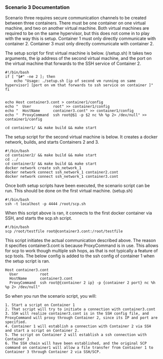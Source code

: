 ### Scenario 3 Documentation
Scenario three requires secure communication channels to be created between three containers. There must be one container on one virtual machine, and two on another virtual machine. Both virtual machines are required to be on the same hypervisor, but this does not come in to play with the way this is setup. Container 1 must only directly communicate with container 2. Container 3 must only directly communicate with container 2.

The setup script for  first virtual machine is below. (/setup.sh) It takes two arguments, the ip address of the second virtual machine, and the port on the virtual machine that forwards to the SSH service of Container 2.
```
#!/bin/bash
if [ "$#" -ne 2 ]; then
    echo "Usage: ./setup.sh [ip of second vm running on same hypervisor] [port on vm that forwards to ssh service on container ]"
fi


echo Host container3.cont > container1/config
echo "  User          root" >> container1/config
echo "  HostName      container3.cont" >> container1/config
echo "  ProxyCommand  ssh root@$1 -p $2 nc %h %p 2> /dev/null" >> container1/config

cd container1/ && make build && make start
```


The setup script for the second virtual machine is below. It creates a docker network, builds, and starts Containers 2 and 3.
```
#!/bin/bash
cd container2/ && make build && make start
cd ../
cd container3/ && make build && make start
docker network create ssh_network_1
docker network connect ssh_network_1 container2.cont
docker network connect ssh_network_1 container3.cont
```

Once both setup scripts have been executed, the scenario script can be run. This should be done on the first virtual machine. (setup.sh)
```
#!/bin/bash
ssh -t localhost -p 4444 /root/scp.sh
```

When this script above is ran, it connects to the first docker container via SSH, and starts the scp.sh script.
```
#!/bin/bash
scp /root/testfile root@container3.cont:/root/testfile
```

This script initiates the actual communication described above. The reason it specifies container3.cont is because ProxyCommand is in use. This allows for scp to work though multiple ssh hops, as that is not typically a feature of scp tools. The below config is added to the ssh config of container 1 when the setup script is ran.
```
Host container3.cont
  User          root
  HostName      container3.cont
  ProxyCommand  ssh root@{container 2 ip} -p {container 2 port} nc %h %p 2> /dev/null"
```

 So when you run the scenario script, you will:
 ```
 1. Start a script on Container 1
 2. That script will try to initiate a connection with container3.cont
 3. SSH will realize container3.cont is in the SSH config file, and ProxyCommand will proxy through Container 2, since its IP and port are specified.
 4. Container 1 will establish a connection with Container 2 via SSH and start a script on Container 2.
 5. The script on Container 2 will establish a ssh connection with Container 3
 6. The SSH chain will have been established, and the original SCP command on container1 will allow a file transfer from Container 1 to Container 3 through Container 2 via SSH/SCP.
 ```
